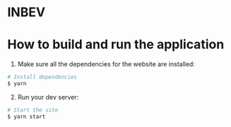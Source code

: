 # INBEV

# How to build and run the application 

1. Make sure all the dependencies for the website are installed:

```sh
# Install dependencies
$ yarn
```
2. Run your dev server:

```sh
# Start the site
$ yarn start
```
